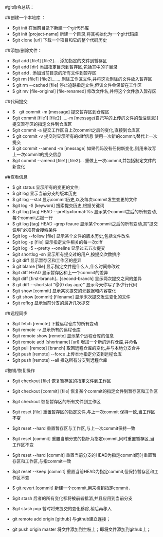 #git命令总结：

##创建一个本地库 ：

- $git init
在当前目录下新建一个git代码库
- $git init [project-name]
新建一个目录,将其初始化为一个git代码库
- $git clone [url]
下载一个项目和它的整个代码历史

##添加/删除文件：

- $git add [file1] [file2]....
添加指定的文件到暂存区
- $git add [dir]
添加指定目录到暂存区,包括其中的子目录
- $git add .
添加当前目录的所有文件到暂存区
- $git rm [file1] [file2].......
删除工作区文件,并将这次删除的文件放入暂存区
- $ git rm --cached [file]
停止追踪指定文件,但该文件会保留在工作区
- $ git mv [file-original] [file-renamed]
修改文件名,并将这个文件放入暂存区

##代码提交

- $　git commit -m [message]
提交暂存区到仓库区
- $git commit [file1] [file2] ....-m [message(自己写的上传的文件的备注信息)]
提交暂存区的指定文件到仓库区
- $git commit -a
提交工作区自上次commit之后的变化,直接到仓库区
- $ git commit -v
提交时显示所有的diff信息
使用一次新的commit,替代上一次提交
- $ git commit --amend -m [message]
如果代码没有任何新变化,则用来改写上一次commit的提交信息
- $git commit --amend [file1] [file2]...
重做上一次commit,并包括制定文件的新变化

##查看信息
- $ git status
显示所有的变更的文件;
- $ git log
显示当前分支的版本历史
- $ git log --stat
显示commit历史,以及每次commit发生变更的文件
- $git log -S [keyword]
搜索提交历史,根据关键词
- $ git log [tag] HEAD --pretty=format:%s
显示某个commit之后的所有变动,每个commit占据一行
- $ git log [tag] HEAD -grep feaure
显示某个commit之后的所有变动,其"提交说明"必须符合搜索条件
- $git log --follow [file]
显示某个文件的版本历史,包括文件改名
- $git log -p [file]
显示指定文件相关的每一次diff
- $git log -5 --pretty --oneline
显示过去五次提交
- $git shortlog -sn
显示所有提交过的用户,按提交次数排序
- $ git diff
显示暂存区和工作区的差异
- $ git blame [file]
显示指定文件是什么人,什么时间修改过
- $git diff HEAD
显示暂存区和上一个commit的差异
- $git diff [first-branch]...[second-branch]
显示两次提交之间的差异
- $ git diff --shortstat "@{0 day ago}"
显示今天你写了多少行代码
- $git show [commit]
显示某次提交的元数据和内容变化
- $ git show [commit]:[filename]
显示末次提交发生变化的文件
- $git reflog
显示当前分支的最近几次提交

##远程同步

- $git fetch [remote]
下载远程仓库的所有变动
- $git remote -v
显示所有的远程仓库
- $git remote show [remote]
显示某个远程仓库的信息
- $git remote add [shortname] [url]
增加一个新的远程仓库,并命名
- $git pull [remote] [branch]
取回远程仓库的变化,并与本地分支合并
- $git push [remote] --force
上传本地指定分支到远程仓库
- $git push [remote] --all
推送所有分支到远程仓库

#撤销/恢复操作
- $git checkout [file]
恢复暂存区的指定文件到工作区
- $git checkout [commit] [file]
恢复某个commit的指定文件到暂存区和工作区
- $git checkout
恢复暂存区的所有文件到工作区
- $git reset [file]
重置暂存区的指定文件,与上一次commit 保持一致,当工作区不变
- $git reset --hard
重置暂存区与工作区,与上一次commit保持一致
- $git reset [commit]
重置当前分支的指针为指定commit,同时重置暂存区,当工作区不变
- $git reset --hard [commit]
重置当前分支的HEAD为指定commit同时重置暂存区和工作区,与指commit一致
- $git reset --keep [commit]
重置当前HEAD为指定commit,但保持暂存区和工作区不变
- $ git revert [commit]
新建一个commit,用来撤销指定commit，
- $git stash
后者的所有变化都将被前者抵消,并且应用到当前分支
- $git stash pop
暂时将未提交的变化移除,稍后再移入

- git remote add origin [github]
与github建立连接；

- git push origin master
将文件添加到主枝上；即将文件添加到github上；

